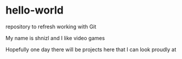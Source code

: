 # hello-world
repository to refresh working with Git 

My name is shnizl and I like video games

Hopefully one day there will be projects here that I can look proudly at
